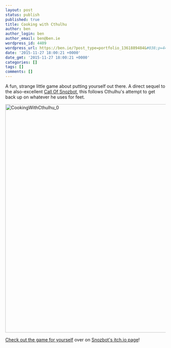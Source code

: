 ```yaml
---
layout: post
status: publish
published: true
title: Cooking with Cthulhu
author: ben
author_login: ben
author_email: ben@ben.ie
wordpress_id: 4409
wordpress_url: https://ben.ie/?post_type=portfolio_1361889484&#038;p=4409
date: '2015-11-27 18:00:21 +0000'
date_gmt: '2015-11-27 18:00:21 +0000'
categories: []
tags: []
comments: []
---
```

<p>A fun, strange little game about putting yourself out there. A direct sequel to the also-excellent <a href="https://ben.ie/portfolio_1361889484/the-call-of-snozbot/">Call Of Snozbot</a>, this follows Cthulhu's attempt to get back up on whatever he uses for feet.</p>
<p><img class="size-full wp-image-4406 aligncenter" src="https://ben.ie/wp-content/uploads/2015/12/CookingWithCthulhu_0.png" alt="CookingWithCthulhu_0" width="1280" height="716" /></p>
<p><a href="https://snozbot.itch.io/cooking-with-cthulhu">Check out the game for yourself</a> over on <a href="https://snozbot.itch.io/">Snozbot's itch.io page</a>!</p>
